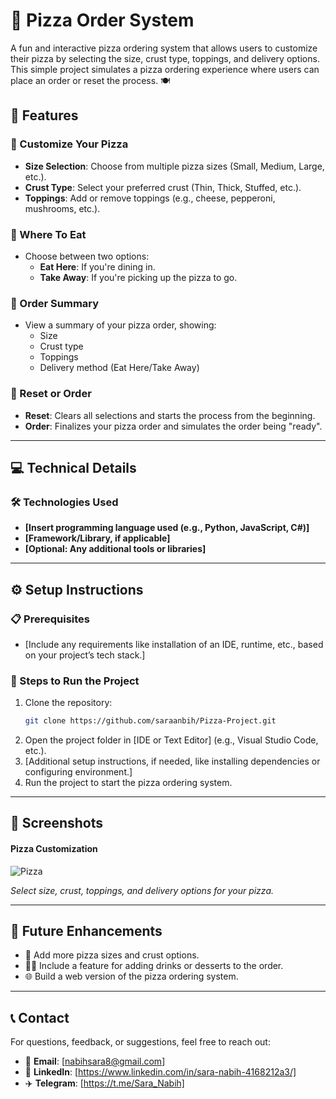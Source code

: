 # **🍕 Pizza Order System**

A fun and interactive pizza ordering system that allows users to customize their pizza by selecting the size, crust type, toppings, and delivery options. This simple project simulates a pizza ordering experience where users can place an order or reset the process. 🍽️

## **🌟 Features**

### **🍕 Customize Your Pizza**
- **Size Selection**: Choose from multiple pizza sizes (Small, Medium, Large, etc.).
- **Crust Type**: Select your preferred crust (Thin, Thick, Stuffed, etc.).
- **Toppings**: Add or remove toppings (e.g., cheese, pepperoni, mushrooms, etc.).

### **📍 Where To Eat**
- Choose between two options:
  - **Eat Here**: If you're dining in.
  - **Take Away**: If you're picking up the pizza to go.

### **📝 Order Summary**
- View a summary of your pizza order, showing:
  - Size
  - Crust type
  - Toppings
  - Delivery method (Eat Here/Take Away)
  
### **🔄 Reset or Order**
- **Reset**: Clears all selections and starts the process from the beginning.
- **Order**: Finalizes your pizza order and simulates the order being "ready".

---

## **💻 Technical Details**

### **🛠 Technologies Used**
- **[Insert programming language used (e.g., Python, JavaScript, C#)]**
- **[Framework/Library, if applicable]**
- **[Optional: Any additional tools or libraries]**

---

## **⚙️ Setup Instructions**

### **📋 Prerequisites**
- [Include any requirements like installation of an IDE, runtime, etc., based on your project’s tech stack.]

### **🚀 Steps to Run the Project**
1. Clone the repository:
   ```bash
   git clone https://github.com/saraanbih/Pizza-Project.git
   ```
2. Open the project folder in [IDE or Text Editor] (e.g., Visual Studio Code, etc.).
3. [Additional setup instructions, if needed, like installing dependencies or configuring environment.]
4. Run the project to start the pizza ordering system.

---

## **📸 Screenshots**

#### **Pizza Customization**
![Pizza](https://github.com/user-attachments/assets/bc6f0aad-8c62-4591-af3d-e436e5b11f25)

*Select size, crust, toppings, and delivery options for your pizza.*



---

## **🔮 Future Enhancements**
- 🍕 Add more pizza sizes and crust options.
- 🧑‍🍳 Include a feature for adding drinks or desserts to the order.
- 🌐 Build a web version of the pizza ordering system.

---

## **📞 Contact**
For questions, feedback, or suggestions, feel free to reach out:

- 📧 **Email**: [nabihsara8@gmail.com]
- 💼 **LinkedIn**: [https://www.linkedin.com/in/sara-nabih-4168212a3/]
- ✈️ **Telegram**: [https://t.me/Sara_Nabih]
```
